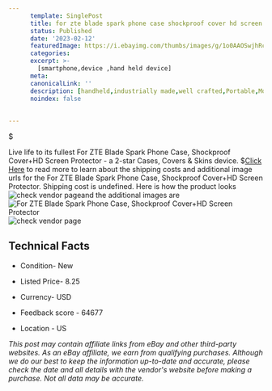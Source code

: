 ```yaml
---
      template: SinglePost
      title: for zte blade spark phone case shockproof cover hd screen protector
      status: Published
      date: '2023-02-12'
      featuredImage: https://i.ebayimg.com/thumbs/images/g/1o0AAOSwjhRc41Z-/s-l225.jpg
      categories: 
      excerpt: >-
        [smartphone,device ,hand held device]
      meta:
      canonicalLink: ''
      description: [handheld,industrially made,well crafted,Portable,Mobile,Compact,Convenient,Lightweight,Maneuverable,Man-portable,Miniature,Carriable,Hand-held,Light,Holdable,Transportable,Mobile device,Pocket-sized,On-the-go,Wireless,Cordless,Compact size,Convenient size, smartphone,device ,hand held device]
      noindex: false
      
        
---
```

$

Live life to its fullest For ZTE Blade Spark Phone Case, Shockproof Cover+HD Screen Protector - a 2-star Cases, Covers & Skins device.
$[Click Here](https://www.ebay.com/itm/273937376240?hash=item3fc7f0a3f0%3Ag%3A1o0AAOSwjhRc41Z-&mkevt=1&mkcid=1&mkrid=711-53200-19255-0&campid=%253CePNCampaignId%253E&customid=%253CreferenceId%253E&toolid=10049) to read more to learn about the shipping costs and additional image urls for the For ZTE Blade Spark Phone Case, Shockproof Cover+HD Screen Protector. Shipping cost is undefined. Here is how the product looks ![check vendor page](https://i.ebayimg.com/thumbs/images/g/1o0AAOSwjhRc41Z-/s-l225.jpg)and the additional images are![For ZTE Blade Spark Phone Case, Shockproof Cover+HD Screen Protector](https://i.ebayimg.com/images/g/1o0AAOSwjhRc41Z-/s-l1600.jpg)![check vendor page](https://origin-galleryplus.ebayimg.com/ws/web/273937376240_2_0_1/225x225.jpg,https://origin-galleryplus.ebayimg.com/ws/web/273937376240_3_0_1/225x225.jpg)



 ## Technical Facts 



     
      

 - Condition- New 


      

 - Listed Price- 8.25 


      

 - Currency- USD 


      

 - Feedback score - 64677 


      

 - Location - US 


      
      

 *_This post may contain affiliate links from eBay and other third-party websites. As an eBay affiliate, we earn from qualifying purchases. Although we do our best to keep the information up-to-date and accurate, please check the date and all details with the vendor's website before making a purchase. Not all data may be accurate._*







